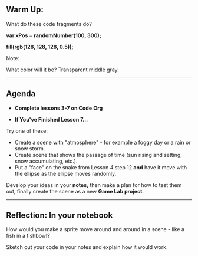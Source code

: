 ## Warm Up:

What do these code fragments do?

**var xPos = randomNumber(100, 300);**

**fill(rgb(128, 128, 128, 0.5));**

Note:

What color will it be? Transparent middle gray.

---

## Agenda

* **Complete lessons 3-7 on Code.Org**

* **If You've Finished Lesson 7...**

Try one of these:

* Create a scene with "atmosphere" - for example a foggy day or a rain or snow storm.
* Create scene that shows the passage of time (sun rising and setting, snow accumulating, etc.).
* Put a "face" on the snake from Lesson 4 step 12 **and** have it move with the ellipse as the ellipse moves randomly.

Develop your ideas in your **notes,** then make a plan for how to test them out, finally create the scene as a new **Game Lab project**.

---

## Reflection: In your notebook

How would you make a sprite move around and around in a scene - like a fish in a fishbowl?

Sketch out your code in your notes and explain how it would work.
